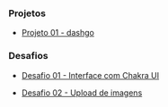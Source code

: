 ### Projetos

- [Projeto 01 - dashgo](https://github.com/leticiafrontend/ignite-react/tree/main/capitulo-04/dashgo)

### Desafios

- [Desafio 01 - Interface com Chakra UI](https://github.com/leticiafrontend/ignite-react/tree/main/capitulo-04/desafio-01)

- [Desafio 02 - Upload de imagens](https://github.com/leticiafrontend/ignite-react/tree/main/capitulo-03/desafio-02)
